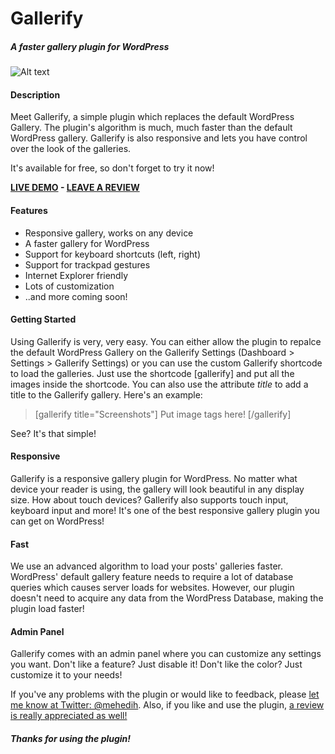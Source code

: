 ﻿# Gallerify

##### A faster gallery plugin for WordPress

![Alt text](http://i.imgur.com/xWEL7II.png "A faster gallery plugin for WordPress")

#### Description

Meet Gallerify, a simple plugin which replaces the default WordPress Gallery. The plugin's algorithm is much, much faster than the default WordPress gallery. Gallerify is also responsive 
and lets you have control over the look of the galleries. 

It's available for free, so don't forget to try it now!

**<a href="http://wmpoweruser.com/windows-10-mobile-build-10158-screenshots/" target="_blank">LIVE DEMO</a> - <a href="https://wordpress.org/support/view/plugin-reviews/gallerify" target="_self">LEAVE A REVIEW</a>**

#### Features

*   Responsive gallery, works on any device
*   A faster gallery for WordPress
*   Support for keyboard shortcuts (left, right)
*   Support for trackpad gestures
*   Internet Explorer friendly
*   Lots of customization
*   ..and more coming soon!

#### Getting Started 

Using Gallerify is very, very easy. You can either allow the plugin to repalce the default WordPress Gallery on the Gallerify Settings (Dashboard > Settings > Gallerify Settings) or you can use the custom Gallerify shortcode to load the galleries. Just use the shortcode [gallerify] and put all the images inside the shortcode. You can also use the attribute <em>title</em> to add a title to the Gallerify gallery. Here's an example:

<blockquote>
[gallerify title="Screenshots"]
Put image tags here!
[/gallerify]
</blockquote>

See? It's that simple!

#### Responsive 

Gallerify is a responsive gallery plugin for WordPress. No matter what device your reader is using, the gallery will look beautiful in any display size. How about touch devices? Gallerify also supports touch input, keyboard input and more! It's one of the best responsive gallery plugin you can get on WordPress!

#### Fast

We use an advanced algorithm to load your posts' galleries faster. WordPress' default gallery feature needs to require a lot of database queries which causes server loads for websites. However, our plugin doesn't need to acquire any data from the WordPress Database, making the plugin load faster! 

#### Admin Panel

Gallerify comes with an admin panel where you can customize any settings you want. Don't like a feature? Just disable it! Don't like the color? Just customize it to your needs!


If you've any problems with the plugin or would like to feedback, please <a href="http://twitter.com/mehedih_" target="_self" title="Feedback is really appreciated! ">let me know at Twitter: @mehedih</a>. Also, if you like and use the plugin, <a href="https://wordpress.org/support/view/plugin-reviews/gallerify" target="_self" title="Please leave a review! :)">a review is really appreciated as well!</a>


##### Thanks for using the plugin!